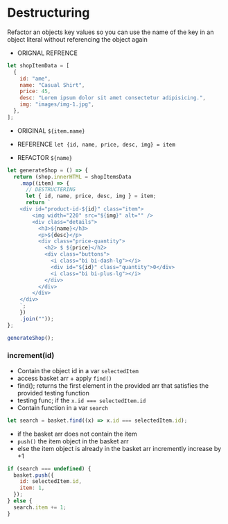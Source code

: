 # Destructuring

Refactor an objects key values so you can use the name of the key in an object literal without referencing the object again

- ORIGNAL REFRENCE

```js
let shopItemData = [
  {
    id: "ame",
    name: "Casual Shirt",
    price: 45,
    desc: "Lorem ipsum dolor sit amet consectetur adipisicing.",
    img: "images/img-1.jpg",
  },
];
```

- ORIGINAL `${item.name}`

- REFERENCE `let {id, name, price, desc, img} = item`
- REFACTOR `${name}`

```js
let generateShop = () => {
  return (shop.innerHTML = shopItemsData
    .map((item) => {
      // DESTRUCTERING
      let { id, name, price, desc, img } = item;
      return `
    <div id="product-id-${id}" class="item">
        <img width="220" src="${img}" alt="" />
        <div class="details">
          <h3>${name}</h3>
          <p>${desc}</p>
          <div class="price-quantity">
            <h2> $ ${price}</h2>
            <div class="buttons">
              <i class="bi bi-dash-lg"></i>
              <div id="${id}" class="quantity">0</div>
              <i class="bi bi-plus-lg"></i>
            </div>
          </div>
        </div>
    </div>
    `;
    })
    .join(""));
};

generateShop();
```

### increment(id)

- Contain the object id in a var `selectedItem`
- access basket arr + apply `find()`
- find(); returns the first element in the provided arr that satisfies the provided testing function
- testing func; if the `x.id === selectedItem.id`
- Contain function in a var `search`

```js
let search = basket.find((x) => x.id === selectedItem.id);
```

- if the basket arr does not contain the item
- `push()` the item object in the basket arr
- else the item object is already in the basket arr incremently increase by +1

```js
if (search === undefined) {
  basket.push({
    id: selectedItem.id,
    item: 1,
  });
} else {
  search.item += 1;
}
```
